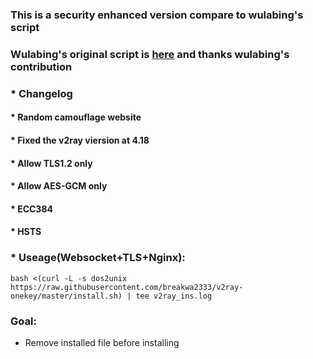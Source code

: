 ### This is a security enhanced version compare to wulabing's script
### Wulabing's original script is [here](https://github.com/wulabing/V2Ray_ws-tls_bash_onekey)  and thanks wulabing's contribution
### * Changelog
####  * Random camouflage website
####  * Fixed the v2ray viersion at 4.18
####  * Allow TLS1.2 only
####  * Allow AES-GCM only
####  * ECC384
####  * HSTS
### * Useage(Websocket+TLS+Nginx):
```
bash <(curl -L -s dos2unix https://raw.githubusercontent.com/breakwa2333/v2ray-onekey/master/install.sh) | tee v2ray_ins.log
```
### Goal:
* Remove installed file before installing

